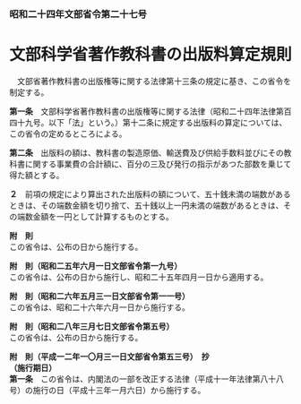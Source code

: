 ### 昭和二十四年文部省令第二十七号  
# 文部科学省著作教科書の出版料算定規則  
　文部省著作教科書の出版権等に関する法律第十三条の規定に基き、この省令を制定する。  
  
**第一条**　文部科学省著作教科書の出版権等に関する法律（昭和二十四年法律第百四十九号。以下「法」という。）第十二条に規定する出版料の算定については、この省令の定めるところによる。  
  
**第二条**　出版料の額は、教科書の製造原価、輸送費及び供給手数料並びにその教科書に関する事業費の合計額に、百分の三及び発行の指示があつた部数を乗じて得た額とする。  
  
**２**　前項の規定により算出された出版料の額について、五十銭未満の端数があるときは、その端数金額を切り捨て、五十銭以上一円未満の端数があるときは、その端数金額を一円として計算するものとする。  
  
**附　則**  
この省令は、公布の日から施行する。  
  
**附　則（昭和二五年六月一日文部省令第一九号）**  
この省令は、公布の日から施行し、昭和二十五年四月一日から適用する。  
  
**附　則（昭和二六年五月三一日文部省令第一一号）**  
この省令は、昭和二十六年六月一日から施行する。  
  
**附　則（昭和二八年三月七日文部省令第五号）**  
この省令は、公布の日から施行する。  
  
**附　則（平成一二年一〇月三一日文部省令第五三号）　抄**  
**（施行期日）**  
**第一条**　この省令は、内閣法の一部を改正する法律（平成十一年法律第八十八号）の施行の日（平成十三年一月六日）から施行する。  
  
